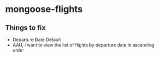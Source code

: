 # mongoose-flights

## Things to fix
- Departure Date Default
- AAU, I want to view the list of flights by departure date in ascending order